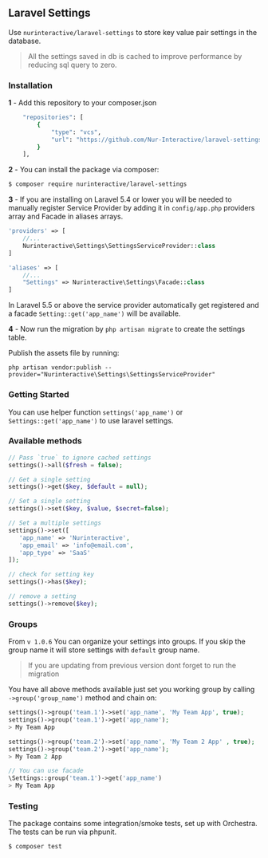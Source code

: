 ## Laravel Settings

Use `nurinteractive/laravel-settings` to store key value pair settings in the database.

> All the settings saved in db is cached to improve performance by reducing sql query to zero.

### Installation

**1** - Add this repository to your composer.json

```bash
    "repositories": [
        {
            "type": "vcs",
            "url": "https://github.com/Nur-Interactive/laravel-settings"
        }
    ],
```


**2** - You can install the package via composer:

```bash
$ composer require nurinteractive/laravel-settings
```

**3** - If you are installing on Laravel 5.4 or lower you will be needed to manually register Service Provider by adding it in `config/app.php` providers array and Facade in aliases arrays.

```php
'providers' => [
    //...
    Nurinteractive\Settings\SettingsServiceProvider::class
]

'aliases' => [
    //...
    "Settings" => Nurinteractive\Settings\Facade::class
]
```

In Laravel 5.5 or above the service provider automatically get registered and a facade `Setting::get('app_name')` will be available.

**4** - Now run the migration by `php artisan migrate` to create the settings table.

Publish the assets file by running:

```
php artisan vendor:publish --provider="Nurinteractive\Settings\SettingsServiceProvider"
```

### Getting Started

You can use helper function `settings('app_name')` or `Settings::get('app_name')` to use laravel settings.

### Available methods

```php
// Pass `true` to ignore cached settings
settings()->all($fresh = false);

// Get a single setting
settings()->get($key, $default = null);

// Set a single setting
settings()->set($key, $value, $secret=false);

// Set a multiple settings
settings()->set([
   'app_name' => 'Nurinteractive',
   'app_email' => 'info@email.com',
   'app_type' => 'SaaS'
]);

// check for setting key
settings()->has($key);

// remove a setting
settings()->remove($key);
```

### Groups

From `v 1.0.6` You can organize your settings into groups. If you skip the group name it will store settings with `default` group name.

> If you are updating from previous version dont forget to run the migration

You have all above methods available just set you working group by calling `->group('group_name')` method and chain on:

```php
settings()->group('team.1')->set('app_name', 'My Team App', true);
settings()->group('team.1')->get('app_name');
> My Team App

settings()->group('team.2')->set('app_name', 'My Team 2 App' , true);
settings()->group('team.2')->get('app_name');
> My Team 2 App

// You can use facade
\Settings::group('team.1')->get('app_name')
> My Team App
```

### Testing

The package contains some integration/smoke tests, set up with Orchestra. The tests can be run via phpunit.

```bash
$ composer test
```
